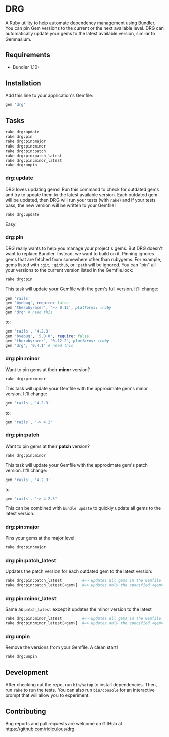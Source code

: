 # DRG

A Ruby utility to help automate dependency management using Bundler. You can pin Gem versions to the current or the next
available level. DRG can automatically update your gems to the latest available version, similar to Gemnasium.

## Requirements

* Bundler 1.10+

## Installation

Add this line to your application's Gemfile:

```ruby
gem 'drg'
```

## Tasks

```bash
rake drg:update
rake drg:pin
rake drg:pin:major
rake drg:pin:minor
rake drg:pin:patch
rake drg:pin:patch_latest
rake drg:pin:minor_latest
rake drg:unpin
```

### drg:update

DRG loves updating gems! Run this command to check for outdated gems and try to update them to the latest available version.
Each outdated gem will be updated, then DRG will run your tests (with `rake`) and if your tests pass, the new version will be written to your Gemfile!

```bash
rake drg:update
```

Easy!

### drg:pin

DRG really wants to help you manage your project's gems. But DRG doesn't want to replace Bundler. Instead, we want to build on
it. Pinning ignores gems that are fetched from somewhere other than rubygems. For example, gems listed with `:git`, `:github`,
or `:path` will be ignored. You can "pin" all your versions to the current version listed in the Gemfile.lock:

```bash
rake drg:pin
```

This task will update your Gemfile with the gem's full version. It'll change:

```ruby
gem 'rails'
gem 'byebug', require: false
gem 'therubyracer', '~> 0.12', platforms: :ruby
gem 'drg' # need this
```

to:

```ruby
gem 'rails', '4.2.3'
gem 'byebug', '5.0.0', require: false
gem 'therubyracer', '0.12.2', platforms: :ruby
gem 'drg', '0.4.1' # need this
```

### drg:pin:minor

Want to pin gems at their __minor__ version?

```bash
rake drg:pin:minor
```

This task will update your Gemfile with the approximate gem's minor version. It'll change:

```ruby
gem 'rails', '4.2.3'
```

to:

```ruby
gem 'rails', '~> 4.2'
```

### drg:pin:patch

Want to pin gems at their __patch__ version?

```bash
rake drg:pin:minor
```

This task will update your Gemfile with the approximate gem's patch version. It'll change:

```ruby
gem 'rails', '4.2.3'
```

to 

```ruby
gem 'rails', '~> 4.2.3'
```

This can be combined with `bundle update` to quickly update all gems to the latest version.

### drg:pin:major

Pins your gems at the major level:

 ```bash
 rake drg:pin:major
 ```

### drg:pin:patch_latest

Updates the patch version for each outdated gem to the latest version:

 ```bash
 rake drg:pin:patch_latest         #=> updates all gems in the Gemfile
 rake drg:pin:patch_latest[<gem>]  #=> updates only the specified <gem>
 ```

### drg:pin:minor_latest

Same as `patch_latest` except it updates the minor version to the latest

 ```bash
 rake drg:pin:minor_latest         #=> updates all gems in the Gemfile
 rake drg:pin:minor_latest[<gem>]  #=> updates only the specified <gem>
 ```

### drg:unpin

Remove the versions from your Gemfile. A clean start!

```bash
rake drg:unpin
```

## Development

After checking out the repo, run `bin/setup` to install dependencies. Then, run `rake` to run the tests. 
You can also run `bin/console` for an interactive prompt that will allow you to experiment.

## Contributing

Bug reports and pull requests are welcome on GitHub at https://github.com/ridiculous/drg.
